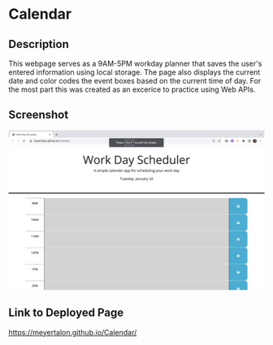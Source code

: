 # Calendar

## Description
This webpage serves as a 9AM-5PM workday planner that saves the user's entered information
using local storage. The page also displays the current date and color codes the event boxes
based on the current time of day. For the most part this was created as an excerice to practice using Web APIs.

## Screenshot
![Scheduler](./SchedulerScreenshot.png)

## Link to Deployed Page
https://meyertalon.github.io/Calendar/
